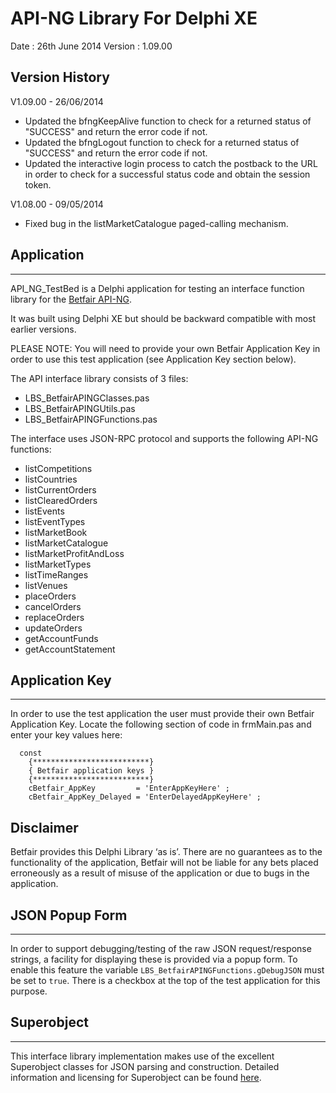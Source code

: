# API-NG Library For Delphi XE

Date     : 26th June 2014
Version  : 1.09.00


## Version History
V1.09.00 - 26/06/2014 
* Updated the bfngKeepAlive function to check for a returned status of "SUCCESS" and return the error code if not.
* Updated the bfngLogout function to check for a returned status of "SUCCESS" and return the error code if not.
* Updated the interactive login process to catch the postback to the URL in order to check for a successful status code and obtain the session token.

V1.08.00 - 09/05/2014 
* Fixed bug in the listMarketCatalogue paged-calling mechanism.

## Application
-----------
API_NG_TestBed is a Delphi application for testing an interface function library for the [Betfair API-NG](https://api.developer.betfair.com/services/webapps/docs/display/1smk3cen4v3lu3yomq5qye0ni/API-NG+Overview).

It was built using Delphi XE but should be backward compatible with most earlier versions.

PLEASE NOTE: You will need to provide your own Betfair Application Key in order to use this test application (see Application Key section below).

The API interface library consists of 3 files:

* LBS_BetfairAPINGClasses.pas
* LBS_BetfairAPINGUtils.pas
* LBS_BetfairAPINGFunctions.pas

The interface uses JSON-RPC protocol and supports the following API-NG functions:

* listCompetitions
* listCountries
* listCurrentOrders
* listClearedOrders
* listEvents
* listEventTypes
* listMarketBook
* listMarketCatalogue
* listMarketProfitAndLoss
* listMarketTypes
* listTimeRanges
* listVenues
* placeOrders
* cancelOrders
* replaceOrders
* updateOrders
* getAccountFunds
* getAccountStatement

## Application Key
---------------
In order to use the test application the user must provide their own Betfair Application Key.
Locate the following section of code in frmMain.pas and enter your key values here:

```delphi
  const
    {**************************}
    { Betfair application keys }
    {**************************}
    cBetfair_AppKey         = 'EnterAppKeyHere' ;
    cBetfair_AppKey_Delayed = 'EnterDelayedAppKeyHere' ;
```

## Disclaimer 
Betfair provides this Delphi Library ‘as is’.  There are no guarantees as to the functionality of the application, Betfair will not be liable for any bets placed erroneously as a result of misuse of the application or due to bugs in the application.

## JSON Popup Form
---------------
In order to support debugging/testing of the raw JSON request/response strings, a facility for displaying these is provided via a popup form.
To enable this feature the variable `LBS_BetfairAPINGFunctions.gDebugJSON` must be set to `true`. There is a checkbox at the top of the test application for this purpose.


## Superobject
-----------
This interface library implementation makes use of the excellent Superobject classes for JSON parsing and construction.
Detailed information and licensing for Superobject can be found [here](https://code.google.com/p/superobject/).


